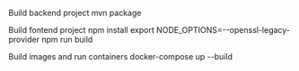 Build backend project
mvn package

Build fontend project
npm install
export NODE_OPTIONS=--openssl-legacy-provider
npm run build

Build images and run containers
docker-compose up --build
